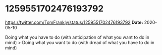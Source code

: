 # 1259551702476193792
https://twitter.com/TomFrankly/status/1259551702476193792
**Date:** 2020-05-10

Doing what you have to do (with anticipation of what you want to do in mind) > Doing what you want to do (with dread of what you have to do in mind)
